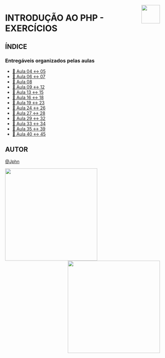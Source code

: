 <!-- HEADER -->
<a href="https://www.beacademy.com.br/devstartpaylivre/" target="_blank"><img src="https://www.beacademy.com.br/wp-content/uploads/2022/02/Cubo.png" align="right" width="60"/></a>

# INTRODUÇÃO AO PHP - EXERCÍCIOS
<!-- /HEADER -->

<!-- BODY -->
<!-- INDEX -->

## ÍNDICE

### Entregáveis organizados pelas aulas

- [📁 Aula 04 ↔ 05](./aula-04/)
- [📁 Aula 06 ↔ 07](./aula-06/)
- [📁 Aula 08](./aula-08/)
- [📁 Aula 09 ↔ 12](./aula-09/)
- [📁 Aula 13 ↔ 15](./aula-13/)
- [📁 Aula 16 ↔ 18](./aula-16/)
- [📁 Aula 19 ↔ 23](./aula-19/)
- [📁 Aula 24 ↔ 26](./aula-24/)
- [📁 Aula 27 ↔ 28](./aula-27/)
- [📁 Aula 29 ↔ 32](./aula-29/)
- [📁 Aula 33 ↔ 34](./aula-33/)
- [📁 Aula 35 ↔ 39](./aula-35/)
- [📁 Aula 40 ↔ 45](./aula-40/)

<!-- /INDEX -->
<!-- /BODY -->

<!-- FOOTER -->
## AUTOR

[@Jphn](https://github.com/Jphn)

<a href="https://www.beacademy.com.br/" target="_blank"><img src="https://www.beacademy.com.br/wp-content/uploads/2019/11/Logo-Topo.png" width="300" align="left" /></a>
<a href="https://www.paylivre.com/" target="_blank"><img src="https://web.paylivre.com/static/media/logo-blue.c7100186.png" width="300" align="right" /></a>
<!-- /FOOTER -->